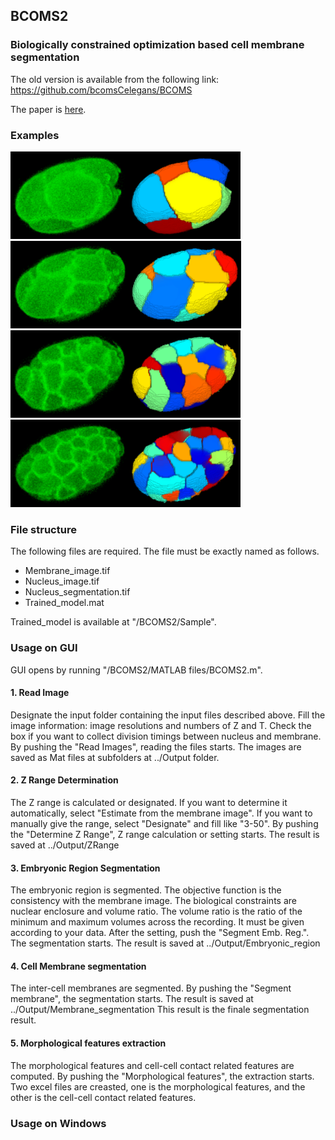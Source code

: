 ## BCOMS2

### Biologically constrained optimization based cell membrane segmentation

The old version is available from the following link:
https://github.com/bcomsCelegans/BCOMS

The paper is [here](https://bmcbioinformatics.biomedcentral.com/articles/10.1186/s12859-017-1717-6).


### Examples
<p>
  <img height="140px" src="/Pictures/6cells.png">
  <img height="140px" src="/Pictures/12cells.png">
  <img height="140px" src="/Pictures/24cells.png">
  <img height="140px" src="/Pictures/44cells.png">
</p>

### File structure
The following files are required. The file must be exactly named as follows.
* Membrane_image.tif
* Nucleus_image.tif
* Nucleus_segmentation.tif
* Trained_model.mat

Trained_model is available at "/BCOMS2/Sample".

### Usage on GUI
GUI opens by running "/BCOMS2/MATLAB files/BCOMS2.m".

#### 1. Read Image
Designate the input folder containing the input files described above.
Fill the image information: image resolutions and numbers of Z and T.
Check the box if you want to collect division timings between nucleus and membrane.
By pushing the "Read Images", reading the files starts.
The images are saved as Mat files at subfolders at ../Output folder.

#### 2. Z Range Determination
The Z range is calculated or designated. If you want to determine it automatically, select "Estimate from the membrane image". If you want to manually give the range, select "Designate" and fill like "3-50".
By pushing the "Determine Z Range", Z range calculation or setting starts.
The result is saved at ../Output/ZRange

#### 3. Embryonic Region Segmentation
The embryonic region is segmented. The objective function is the consistency with the membrane image. The biological constraints are nuclear enclosure and volume ratio.
The volume ratio is the ratio of the minimum and maximum volumes across the recording. It must be given according to your data.
After the setting, push the "Segment Emb. Reg.". The segmentation starts.
The result is saved at ../Output/Embryonic_region

#### 4. Cell Membrane segmentation
The inter-cell membranes are segmented.
By pushing the "Segment membrane", the segmentation starts.
The result is saved at ../Output/Membrane_segmentation
This result is the finale segmentation result.

#### 5. Morphological features extraction
The morphological features and cell-cell contact related features are computed.
By pushing the "Morphological features", the extraction starts.
Two excel files are creasted, one is the morphological features, and the other is the cell-cell contact related features.

### Usage on Windows

